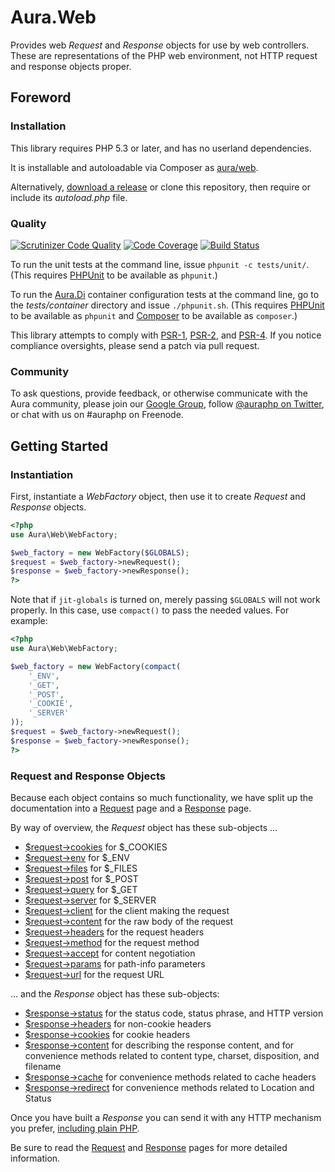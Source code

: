 # Aura.Web

Provides web _Request_ and _Response_ objects for use by web controllers.
These are representations of the PHP web environment, not HTTP request and
response objects proper.

## Foreword

### Installation

This library requires PHP 5.3 or later, and has no userland dependencies.

It is installable and autoloadable via Composer as [aura/web](https://packagist.org/packages/aura/web).

Alternatively, [download a release](https://github.com/auraphp/Aura.Web/releases) or clone this repository, then require or include its _autoload.php_ file.

### Quality

[![Scrutinizer Code Quality](https://scrutinizer-ci.com/g/auraphp/Aura.Web/badges/quality-score.png?b=develop-2)](https://scrutinizer-ci.com/g/auraphp/Aura.Web/)
[![Code Coverage](https://scrutinizer-ci.com/g/auraphp/Aura.Web/badges/coverage.png?b=develop-2)](https://scrutinizer-ci.com/g/auraphp/Aura.Web/)
[![Build Status](https://travis-ci.org/auraphp/Aura.Web.png?branch=develop-2)](https://travis-ci.org/auraphp/Aura.Web)

To run the unit tests at the command line, issue `phpunit -c tests/unit/`. (This requires [PHPUnit][] to be available as `phpunit`.)

[PHPUnit]: http://phpunit.de/manual/

To run the [Aura.Di][] container configuration tests at the command line, go to the _tests/container_ directory and issue `./phpunit.sh`. (This requires [PHPUnit][] to be available as `phpunit` and [Composer][] to be available as `composer`.)

[Aura.Di]: https://github.com/auraphp/Aura.Di
[Composer]: http://getcomposer.org/

This library attempts to comply with [PSR-1][], [PSR-2][], and [PSR-4][]. If
you notice compliance oversights, please send a patch via pull request.

[PSR-1]: https://github.com/php-fig/fig-standards/blob/master/accepted/PSR-1-basic-coding-standard.md
[PSR-2]: https://github.com/php-fig/fig-standards/blob/master/accepted/PSR-2-coding-style-guide.md
[PSR-4]: https://github.com/php-fig/fig-standards/blob/master/accepted/PSR-4-autoloader.md

### Community

To ask questions, provide feedback, or otherwise communicate with the Aura community, please join our [Google Group](http://groups.google.com/group/auraphp), follow [@auraphp on Twitter](http://twitter.com/auraphp), or chat with us on #auraphp on Freenode.


## Getting Started

### Instantiation

First, instantiate a _WebFactory_ object, then use it to create _Request_ and
_Response_ objects.

```php
<?php
use Aura\Web\WebFactory;

$web_factory = new WebFactory($GLOBALS);
$request = $web_factory->newRequest();
$response = $web_factory->newResponse();
?>
```

Note that if `jit-globals` is turned on, merely passing `$GLOBALS` will not
work properly. In this case, use `compact()` to pass the needed values. For
example:

```php
<?php
use Aura\Web\WebFactory;

$web_factory = new WebFactory(compact(
    '_ENV',
    '_GET',
    '_POST',
    '_COOKIE',
    '_SERVER'
));
$request = $web_factory->newRequest();
$response = $web_factory->newResponse();
?>
```

### Request and Response Objects

Because each object contains so much functionality, we have split up the
documentation into a [Request](README-REQUEST.md) page and a
[Response](README-RESPONSE.md) page.

By way of overview, the _Request_ object has these sub-objects ...

- [$request->cookies](README-REQUEST.md#superglobals) for $_COOKIES
- [$request->env](README-REQUEST.md#superglobals) for $_ENV
- [$request->files](README-REQUEST.md#superglobals) for $_FILES
- [$request->post](README-REQUEST.md#superglobals) for $_POST
- [$request->query](README-REQUEST.md#superglobals) for $_GET
- [$request->server](README-REQUEST.md#superglobals) for $_SERVER
- [$request->client](README-REQUEST.md#client) for the client making the
  request
- [$request->content](README-REQUEST.md#content) for the raw body of the
  request
- [$request->headers](README-REQUEST.md#headers) for the request headers
- [$request->method](README-REQUEST.md#method) for the request method
- [$request->accept](README-REQUEST.md#accept) for content negotiation
- [$request->params](README-REQUEST.md#params) for path-info parameters
- [$request->url](README-REQUEST.md#url) for the request URL

... and the _Response_ object has these sub-objects:

- [$response->status](README-RESPONSE.md#status) for the status code, status
  phrase, and HTTP version
- [$response->headers](README-RESPONSE.md#headers) for non-cookie headers
- [$response->cookies](README-RESPONSE.md#cookies) for cookie headers
- [$response->content](README-RESPONSE.md#content) for describing the response
  content, and for convenience methods related to content type, charset,
  disposition, and filename
- [$response->cache](README-RESPONSE.md#cache) for convenience methods related
  to cache headers
- [$response->redirect](README-RESPONSE.md#redirect) for convenience methods
  related to Location and Status

Once you have built a _Response_ you can send it with any HTTP mechanism you
prefer, [including plain PHP](README-RESPONSE.md#sending-the-response).

Be sure to read the [Request](README-REQUEST.md) and
[Response](README-RESPONSE.md) pages for more detailed information.
